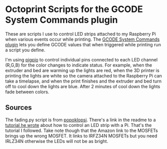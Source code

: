 # Octoprint Scripts for the GCODE System Commands plugin

These are scripts I use to control LED strips attached to my Raspberry Pi when various events occur while printing. The [GCODE System Commands plugin](https://github.com/kantlivelong/OctoPrint-GCodeSystemCommands) lets you define GCODE values that when triggered while printing run a script you define.

I'm using [pigpio](https://github.com/joan2937/pigpio) to control individual pins connected to each LED channel (R,G,B) for the color changes to indicate status. For example, when the extruder and bed are warming up the lights are red, when the 3D printer is printing the lights are white so the camera attached to the Raspberry Pi can take a timelapse, and when the print finishes and the extruder and bed turn off to cool down the lights are blue. After 2 minutes of cool down the lights fade between colors.

## Sources

The fading.py script is from [popoklopsi](https://github.com/dordnung/raspberrypi-ledstrip). There's a link in the readme to a [tutorial he wrote](https://dordnung.de/raspberrypi-ledstrip/) about how to control an LED strip with a Pi. That's the tutorial I followed. Take note though that the Amazon link to the MOSFETs brings up the wrong MOSFET. It links to IRFZ34N MOSFETs but you need IRLZ34N otherwise the LEDs will not be as bright.
